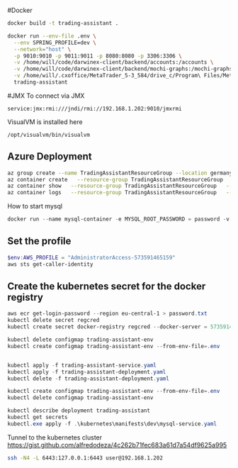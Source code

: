 #Docker

```bash
docker build -t trading-assistant .
```

```bash
docker run --env-file .env \
  --env SPRING_PROFILE=dev \
  --network="host" \
  -p 9010:9010 -p 9011:9011 -p 8080:8080 -p 3306:3306 \
  -v /home/will/code/darwinex-client/backend/accounts:/accounts \
  -v /home/will/code/darwinex-client/backend/mochi-graphs:/mochi-graphs \
  -v /home/will/.cxoffice/MetaTrader_5-3_584/drive_c/Program\ Files/MetaTrader\ 5/MQL5/Files/DWX:/home/will/.cxoffice/MetaTrader_5-3_584/drive_c/Program\ Files/MetaTrader\ 5/MQL5/Files/DWX \
  trading-assistant
```

#JMX
To connect via JMX

```
service:jmx:rmi:///jndi/rmi://192.168.1.202:9010/jmxrmi
```

VisualVM is installed here

```
/opt/visualvm/bin/visualvm
```

## Azure Deployment

```bash
az group create --name TradingAssistantResourceGroup --location germanywestcentral
az container create   --resource-group TradingAssistantResourceGroup   --name tradingAssistantContainer   --image ghcr.io/willhumphreys/trading-assistant:latest   --dns-name-label tradingassistantapp-123   --ports 8080
az container show   --resource-group TradingAssistantResourceGroup   --name trading-assist-container    --out table
az container logs   --resource-group TradingAssistantResourceGroup   --name trading-assist-container
```

How to start mysql

```powershell
docker run --name mysql-container -e MYSQL_ROOT_PASSWORD = password -v mysql_data:/var/lib/mysql -p 3306:3306 -d mysql
```

## Set the profile

```powershell
$env:AWS_PROFILE = "AdministratorAccess-573591465159"
aws sts get-caller-identity     
```

## Create the kubernetes secret for the docker registry

```powershell
aws ecr get-login-password --region eu-central-1 > password.txt
kubectl delete secret regcred
kubectl create secret docker-registry regcred --docker-server = 573591465159.dkr.ecr.eu-central-1.amazonaws.com --docker-username = AWS --docker-password =$( cat password.txt ) --docker-email = whumphreys@gmail.com
```

```powershell
kubectl delete configmap trading-assistant-env
kubectl create configmap trading-assistant-env --from-env-file=.env


kubectl apply -f trading-assistant-service.yaml
kubectl apply -f trading-assistant-deployment.yaml
kubectl delete -f trading-assistant-deployment.yaml

kubectl create configmap trading-assistant-env --from-env-file=.env
kubectl delete configmap trading-assistant-env

kubectl describe deployment trading-assistant
kubectl get secrets
kubectl.exe apply -f .\kubernetes\manifests\dev\mysql-service.yaml
```

Tunnel to the kubernetes cluster
https://gist.github.com/alfredodeza/4c262b71fec683a61d7a54df9625a995

```bash
ssh -N4 -L 6443:127.0.0.1:6443 user@192.168.1.202
```
